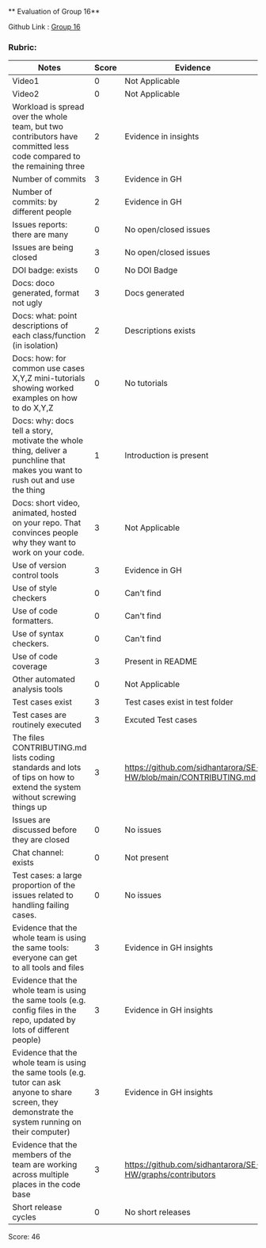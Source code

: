 
** Evaluation of Group 16**
 
 Github Link : [Group 16](https://github.com/sidhantarora/SE-HW)






### Rubric:

|Notes|Score|Evidence|
|-----|---------|---------|
Video1 | 0 | Not Applicable | 
Video2 | 0 | Not Applicable | 
Workload is spread over the whole team, but two contributors have committed less code compared to the remaining three | 2 | Evidence in insights | 
Number of commits | 3 | Evidence in GH | 
Number of commits: by different people | 2 | Evidence in GH | 
Issues reports: there are many | 0 | No open/closed issues | 
Issues are being closed | 3 | No open/closed issues | 
DOI badge: exists | 0 | No DOI Badge | 
Docs: doco generated, format not ugly | 3 | Docs generated | 
Docs: what: point descriptions of each class/function (in isolation) | 2 | Descriptions exists | 
Docs: how: for common use cases X,Y,Z mini-tutorials showing worked examples on how to do X,Y,Z | 0 | No tutorials | 
Docs: why: docs tell a story, motivate the whole thing, deliver a punchline that makes you want to rush out and use the thing | 1 | Introduction is present | 
Docs: short video, animated, hosted on your repo. That convinces people why they want to work on your code. | 3 | Not Applicable | 
Use of version control tools | 3 | Evidence in GH | 
Use of style checkers | 0 | Can't find | 
Use of code formatters. | 0 | Can't find | 
Use of syntax checkers. | 0 | Can't find | 
Use of code coverage | 3 | Present in README | 
Other automated analysis tools | 0 | Not Applicable | 
Test cases exist | 3 | Test cases exist in test folder | 
Test cases are routinely executed | 3 | Excuted Test cases | 
The files CONTRIBUTING.md lists coding standards and lots of tips on how to extend the system without screwing things up | 3 | https://github.com/sidhantarora/SE-HW/blob/main/CONTRIBUTING.md | 
Issues are discussed before they are closed | 0 | No issues | 
Chat channel: exists | 0 | Not present | 
Test cases: a large proportion of the issues related to handling failing cases. | 0 | No issues | 
Evidence that the whole team is using the same tools: everyone can get to all tools and files | 3 | Evidence in GH insights | 
Evidence that the whole team is using the same tools (e.g. config files in the repo, updated by lots of different people) | 3 | Evidence in GH insights | 
Evidence that the whole team is using the same tools (e.g. tutor can ask anyone to share screen, they demonstrate the system running on their computer) | 3 | Evidence in GH insights | 
Evidence that the members of the team are working across multiple places in the code base | 3 | https://github.com/sidhantarora/SE-HW/graphs/contributors | 
Short release cycles | 0 | No short releases | 

Score: 46
